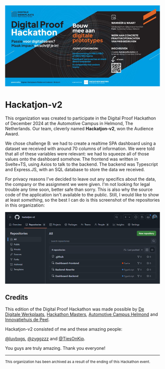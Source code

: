 <div align="center">

![Digital Proof Hackathon](banner.jpg)

</div>

# Hackatjon-v2

This organization was created to participate in the Digital Proof Hackathon of December 2024 at the Automotive Campus in Helmond, The Netherlands. Our team, cleverly named **Hackatjon-v2**, won the Audience Award.

We chose challenge B: we had to create a realtime SPA dashboard using a dataset we received with around 70 columns of information. We were told that all of these variables were relevant: we had to squeeze all of those values onto the dashboard somehow. The frontend was written in Svelte+TS, using Axios to talk to the backend. The backend was Typescript and Express.JS, with an SQL database to store the data we received.

For privacy reasons I've decided to leave out any specifics about the data, the company or the assignment we were given. I'm not looking for legal trouble any time soon, better safe than sorry. This is also why the source code of the application isn't available to the public. Still, I would like to show at least _something_, so the best I can do is this screenshot of the repositories in this organization:

![Repositories](repos.png)

## Credits

This edition of the Digital Proof Hackathon was made possible by [De Digitale Werkplaats](https://www.mijnbedrijfdigitaliseren.nl/), [Hackathon Masters](https://hackathonmasters.com/), [Automotive Campus Helmond](https://www.automotivecampus.com/) and [Innovatiehuis de Peel](https://innovatiehuisdepeel.nl/default.aspx).

Hackatjon-v2 consisted of me and these amazing people:

[@luvbxgs](https://github.com/Luvbxgs), [@zyggzzz](https://github.com/zyggzzz) and [@TiesOnKip](https://github.com/TiesOnKip).

You guys are truly amazing. Thank you everyone!

---

<sub>

This organization has been archived as a result of the ending of this Hackathon event.

</sub>

